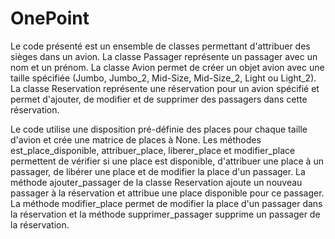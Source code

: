 # OnePoint
Le code présenté est un ensemble de classes permettant d'attribuer des sièges dans un avion. La classe Passager représente un passager avec un nom et un prénom. La classe Avion permet de créer un objet avion avec une taille spécifiée (Jumbo, Jumbo_2, Mid-Size, Mid-Size_2, Light ou Light_2). La classe Reservation représente une réservation pour un avion spécifié et permet d'ajouter, de modifier et de supprimer des passagers dans cette réservation.

Le code utilise une disposition pré-définie des places pour chaque taille d'avion et crée une matrice de places à None. Les méthodes est_place_disponible, attribuer_place, liberer_place et modifier_place permettent de vérifier si une place est disponible, d'attribuer une place à un passager, de libérer une place et de modifier la place d'un passager. La méthode ajouter_passager de la classe Reservation ajoute un nouveau passager à la réservation et attribue une place disponible pour ce passager. La méthode modifier_place permet de modifier la place d'un passager dans la réservation et la méthode supprimer_passager supprime un passager de la réservation.

